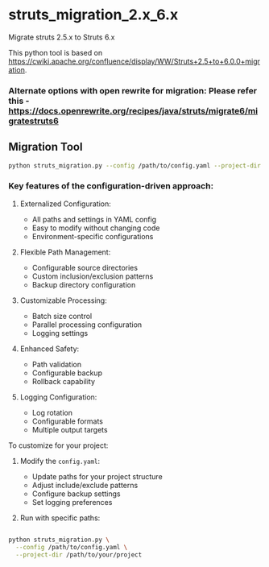 # struts_migration_2.x_6.x
Migrate struts 2.5.x to Struts 6.x

This python tool is based on https://cwiki.apache.org/confluence/display/WW/Struts+2.5+to+6.0.0+migration.

### Alternate options with open rewrite for migration: Please refer this - https://docs.openrewrite.org/recipes/java/struts/migrate6/migratestruts6

## Migration Tool

```bash
python struts_migration.py --config /path/to/config.yaml --project-dir /path/to/project
```

### Key features of the configuration-driven approach:

1. Externalized Configuration:
   - All paths and settings in YAML config
   - Easy to modify without changing code
   - Environment-specific configurations

2. Flexible Path Management:
   - Configurable source directories
   - Custom inclusion/exclusion patterns
   - Backup directory configuration

3. Customizable Processing:
   - Batch size control
   - Parallel processing configuration
   - Logging settings

4. Enhanced Safety:
   - Path validation
   - Configurable backup
   - Rollback capability

5. Logging Configuration:
   - Log rotation
   - Configurable formats
   - Multiple output targets

To customize for your project:

1. Modify the `config.yaml`:
   - Update paths for your project structure
   - Adjust include/exclude patterns
   - Configure backup settings
   - Set logging preferences

2. Run with specific paths:
```bash

python struts_migration.py \
  --config /path/to/config.yaml \
  --project-dir /path/to/your/project
```



